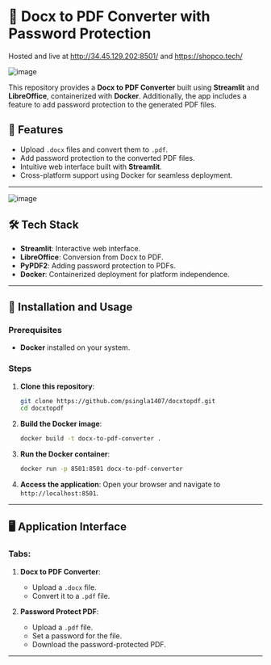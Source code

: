 # 📄 Docx to PDF Converter with Password Protection

Hosted and live at http://34.45.129.202:8501/ and https://shopco.tech/

![image](https://github.com/user-attachments/assets/aa5e6a95-ff33-45bd-9289-739dcfd8cf3a)

This repository provides a **Docx to PDF Converter** built using **Streamlit** and **LibreOffice**, containerized with **Docker**. Additionally, the app includes a feature to add password protection to the generated PDF files.

## 🚀 Features

- Upload `.docx` files and convert them to `.pdf`.
- Add password protection to the converted PDF files.
- Intuitive web interface built with **Streamlit**.
- Cross-platform support using Docker for seamless deployment.

---

![image](https://github.com/user-attachments/assets/f8329022-6432-40dc-8f3f-7f93a7b0314a)


## 🛠️ Tech Stack

- **Streamlit**: Interactive web interface.
- **LibreOffice**: Conversion from Docx to PDF.
- **PyPDF2**: Adding password protection to PDFs.
- **Docker**: Containerized deployment for platform independence.

---

## 🔧 Installation and Usage

### Prerequisites
- **Docker** installed on your system.

### Steps

1. **Clone this repository**:
    ```bash
    git clone https://github.com/psingla1407/docxtopdf.git
    cd docxtopdf
    ```

2. **Build the Docker image**:
    ```bash
    docker build -t docx-to-pdf-converter .
    ```

3. **Run the Docker container**:
    ```bash
    docker run -p 8501:8501 docx-to-pdf-converter
    ```

4. **Access the application**:
    Open your browser and navigate to `http://localhost:8501`.

---

## 🖥️ Application Interface

### Tabs:
1. **Docx to PDF Converter**:
   - Upload a `.docx` file.
   - Convert it to a `.pdf` file.

2. **Password Protect PDF**:
   - Upload a `.pdf` file.
   - Set a password for the file.
   - Download the password-protected PDF.

---



